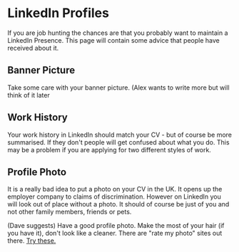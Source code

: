 # LinkedIn Profiles

If you are job hunting the chances are that you probably want to maintain a LinkedIn Presence. 
This page will contain some advice that people have received about it. 

## Banner Picture

Take some care with your banner picture. (Alex wants to write more but will think of it later

## Work History

Your work history in LinkedIn should match your CV - but of course be more summarised. If they don't people will get confused about what you do. 
This may be a problem if you are applying for two different styles of work. 

## Profile Photo

It is a really bad idea to put a photo on your CV in the UK. It opens up the employer company to claims of discrimination. 
However on LinkedIn you will look out of place without a photo. It should of course be just of you and not other family members, friends or pets.

(Dave suggests) Have a good profile photo.
Make the most of your hair (if you have it), don't look like a cleaner.
There are "rate my photo" sites out there. <a href="https://www.google.com/search?client=firefox-b-d&q=rate+my+photo">Try these.</a>

